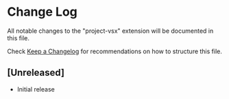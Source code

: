 # Change Log

All notable changes to the "project-vsx" extension will be documented in this file.

Check [Keep a Changelog](http://keepachangelog.com/) for recommendations on how to structure this file.

## [Unreleased]

- Initial release
